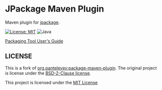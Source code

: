 # JPackage Maven Plugin

Maven plugin for [jpackage](https://openjdk.java.net/jeps/343).

[![License: MIT](https://img.shields.io/badge/License-MIT-yellow.svg)](https://opensource.org/licenses/MIT)
![Java](https://img.shields.io/badge/java-%23ED8B00.svg?style=for-the-badge&logo=openjdk&logoColor=white)

[Packaging Tool User's Guide](https://docs.oracle.com/en/java/javase/21/jpackage/packaging-tool-user-guide.pdf)

## LICENSE

This is a fork of [org.panteleyev:package-maven-plugin](https://github.com/petr-panteleyev/jpackage-maven-plugin). The original project is license under the [BSD-2-Clause license](ORIGINAL_LICENSE). 

This project is licensed under the [MIT License](LICENSE)